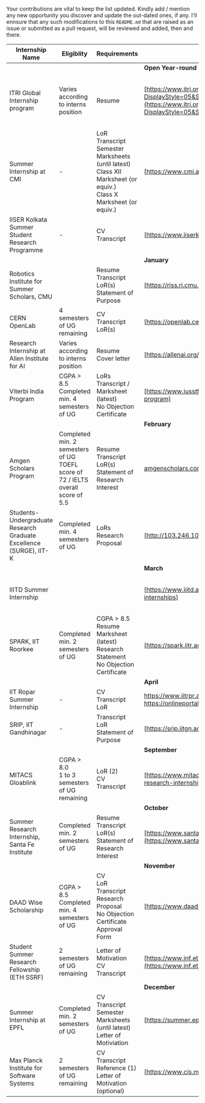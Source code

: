 Your contributions are vital to keep the list updated. Kindly add / mention any new opportunity you discover and update the out-dated ones, if any. I'll ennsure that any such modifications to this `README.md` that are raised as an issue or submitted as a pull request, will be reviewed and added, then and there.



| Internship Name                                                    | Eligiblity                                                                         | Requirements                                                                                                                | Link                                                                                                                                                                                                                                                   | Country                  | Duration                              |
| ------------------------------------------------------------------ | ---------------------------------------------------------------------------------- | --------------------------------------------------------------------------------------------------------------------------- | ------------------------------------------------------------------------------------------------------------------------------------------------------------------------------------------------------------------------------------------------------ | ------------------------ | ------------------------------------- |
| | | | **Open Year-round** | | |
| ITRI Global Internship program                                     | Varies according to interns position                                               | Resume                                                                                                                      | [https://www.itri.org.tw/english/ListStyle.aspx?DisplayStyle=05&SiteID=1&MmmID=617731531432246346](https://www.itri.org.tw/english/ListStyle.aspx?DisplayStyle=05&SiteID=1&MmmID=617731531432246346)                                                   | Taiwan                   | 10 weeks (can extend to 04-06 months) |
| Summer Internship at CMI                                           | \-                                                                                 | LoR<br>Transcript<br>Semester Marksheets (until latest)<br>Class XII Marksheet (or equiv.)<br>Class X Marksheet (or equiv.) | [https://www.cmi.ac.in/admissions/internships.php](https://www.cmi.ac.in/admissions/internships.php)                                                                                                                                                   | Tamil Nadu, India        | 02 months (max. 1 sem.)               |
| IISER Kolkata Summer Student Research Programme                    | \-                                                                                 | CV<br>Transcript                                                                                                            | [https://www.iiserkol.ac.in/~summer.research/](https://www.iiserkol.ac.in/~summer.research/)                                                                                                                                                           | Kolkata, India           | 02 months                             |
| | | | **January** | | |
| Robotics Institute for Summer Scholars, CMU                        |                                                                                    | Resume<br>Transcript<br>LoR(s)<br>Statement of Purpose                                                                      | [https://riss.ri.cmu.edu/](https://riss.ri.cmu.edu/)                                                                                                                                                                                                   | Pittsburg                | 11 weeks (1st Jun. - 6th Aug.)        |
| CERN OpenLab                                                       | 4 semesters of UG remaining                                                        | CV<br>Transcript<br>LoR(s)                                                                                                  | [https://openlab.cern/education](https://openlab.cern/education)                                                                                                                                                                                       | Europe                   | 08-13 weeks                           |
| Research Internship at Allen Institute for AI                      | Varies according to interns position                                               | Resume<br>Cover letter                                                                                                      | [https://allenai.org/internships](https://allenai.org/internships)                                                                                                                                                                                     |                          |                                       |
| Viterbi India Program                                              | CGPA > 8.5<br>Completed min. 4 semesters of UG                                     | LoRs<br>Transcript / Marksheet (latest)<br>No Objection Certificate                                                         | [https://www.iusstf.org/program/iusstf-viterbi-program](https://www.iusstf.org/program/iusstf-viterbi-program)                                                                                                                                         | Southern California      | 08 weeks (May - Jul.)                 |
| | | | **February** | | |
| Amgen Scholars Program                                             | Completed min. 2 semesters of UG<br>TOEFL score of 72 / IELTS overall score of 5.5 | Resume<br>Transcript<br>LoR(s)<br>Statement of Research Interest                                                            | [amgenscholars.com/asia-program](http://amgenscholars.com/asia-program)                                                                                                                                                                                | Japan. Singapore, China  |                                       |
| Students-Undergraduate Research Graduate Excellence (SURGE), IIT-K | Completed min. 4 semesters of UG                                                   | LoRs<br>Research Proposal                                                                                                   | [http://103.246.106.130/app/](http://103.246.106.130/app/)                                                                                                                                                                                             | Kanpur, India            | 08 weeks                              |
| | | | **March** | | |
| IIITD Summer Internship                                            |                                                                                    |                                                                                                                             | [https://www.iiitd.ac.in/placement/summer-internships](https://www.iiitd.ac.in/placement/summer-internships)                                                                                                                                           | Delhi, India             | 02-03 months (Starts 06th May)        |
| SPARK, IIT Roorkee                                                 | Completed min. 2 semesters of UG                                                   | CGPA > 8.5<br>Resume<br>Marksheet (latest)<br>Research Statement<br>No Objection Certificate                                | [https://spark.iitr.ac.in/](https://spark.iitr.ac.in/)                                                                                                                                                                                                 | Roorkee, India           |                                       |
| | | | **April** | | |
| IIT Ropar Summer Internship                                        | \-                                                                                 | CV<br>Transcript<br>LoR                                                                                                     | [https://www.iitrpr.ac.in/sites/default/files/Advertisement%20for%20Summer%20Internship%202021.pdf<br>https://onlineportal.iitrpr.ac.in/sia-21<br>](https://www.iitrpr.ac.in/sites/default/files/Advertisement%20for%20Summer%20Internship%202021.pdf) | Ropar, India             | 05-08 weeks                           |
| SRIP, IIT Gandhinagar                                              | \-                                                                                 | Transcript<br>LoR<br>Statement of Purpose                                                                                   | [https://srip.iitgn.ac.in/info/](https://srip.iitgn.ac.in/info/)                                                                                                                                                                                       | Gandinagar, India        | 08 weeks                              |
| | | | **September** | | |
| MITACS Gloablink                                                   | CGPA > 8.0<br>1 to 3 semesters of UG remaining                                     | LoR (2)<br>CV<br>Transcript                                                                                                 | [https://www.mitacs.ca/en/programs/globalink](https://www.mitacs.ca/en/programs/globalink/globalink-research-internship)                                                                                                                               | Canada                   | 12 weeks                              |
| | | | **October** | | |
| Summer Research Internship, Santa Fe Institute                     | Completed min. 2 semesters of UG                                                   | Resume<br>Transcript<br>LoR(s)<br>Statement of Research Interest                                                            | [https://www.santafe.edu/engage/learn/schools/research-experiences-undergraduates](https://www.santafe.edu/engage/learn/schools/research-experiences-undergraduates)                                                                                   | New Mexico, Southwest US | 10 weeks (7th Jun. - 13th Aug.)       |
| | | | **November** | | |
| DAAD Wise Scholarship                                              | CGPA > 8.5<br>Completed min. 4 semesters of UG                                     | CV<br>LoR<br>Transcript<br>Research Proposal<br>No Objection Certificate<br>Approval Form                                   | [https://www.daad.de/go/en/stipa50015295](https://www.daad.de/go/en/stipa50015295)                                                                                                                                                                     | Germany                  | 02-03 months                          |
| Student Summer Research Fellowship (ETH SSRF)                      | 2 semesters of UG remaining                                                        | Letter of Motivation<br>CV<br>Transcript                                                                                    | [https://www.inf.ethz.ch/studies/summer-research-fellowship.html](https://www.inf.ethz.ch/studies/summer-research-fellowship.html)                                                                                                                     | Zurich, Switzerland      | 02 months (1st Jul. - 31st Aug.)      |
| | | | **December** | | |
| Summer Internship at EPFL                                          | Completed min. 2 semesters of UG                                                   | CV<br>Transcript<br>Semester Marksheets (until latest)<br>Letter of Motiviation                                             | [https://summer.epfl.ch/](https://summer.epfl.ch/)                                                                                                                                                                                                     | Switzerland              | 02-03 months                          |
| Max Planck Institute for Software Systems                          | 2 semesters of UG remaining                                                        | CV<br>Transcript<br>Reference (1)<br>Letter of Motivation (optional)                                                        | [https://www.cis.mpg.de/internships/](https://apply.mpi-sws.org/register/internship/)                                                                                                                                                                  | Germany                  | 12-14 weeks                           |
